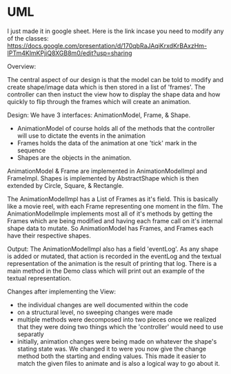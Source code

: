 # UML
I just made it in google sheet. Here is the link incase you need to modify any of the classes:
https://docs.google.com/presentation/d/170qbRaJAqiKrxdKrBAxzHm-IPTm4KlmKPjiQ8XGB8m0/edit?usp=sharing

Overview:

The central aspect of our design is that the model can be told to modify and create shape/image data which is then stored in a list of 'frames'. The controller can then instuct the view how to display the shape data and how quickly to flip through the frames which will create an animation.

Design:
We have 3 interfaces: AnimationModel, Frame, & Shape.
- AnimationModel of course holds all of the methods that the controller will use to dictate the events in the animation
- Frames holds the data of the animation at one 'tick' mark in the sequence
- Shapes are the objects in the animation.

AnimationModel & Frame are implemented in AnimationModelImpl and FrameImpl. Shapes is implemented by AbstractShape which is then extended by Circle, Square, & Rectangle.

The AnimationModelImpl has a List of Frames as it's field. This is basically like a movie reel, with each Frame representing one moment in the film. The AnimationModelImple implements most all of it's methods by getting the Frames which are being modified and having each frame call on it's internal shape data to mutate. So AnimationModel has Frames, and Frames each have their respective shapes.

Output:
The AnimationModelImpl also has a field 'eventLog'. As any shape is added or mutated, that action is recorded in the eventLog and the textual representation of the animation is the result of printing that log.
There is a main method in the Demo class which will print out an example of the textual representation.

Changes after implementing the View:
- the individual changes are well documented within the code
- on a structural level, no sweeping changes were made
- multiple methods were decomposed into two pieces once we realized that they were doing two things which the 'controller' would need to use separatly
- initially, animation changes were being made on whatever the shape's stating state was. We changed it to were you now give the 
 change method both the starting and ending values. This made it easier to match the given files to animate and is also a logical way to go about it.
